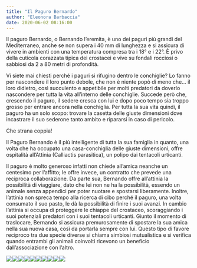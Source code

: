 ```yaml
---
title: "Il Paguro Bernardo"
author: "Eleonora Barbaccia"
date: 2020-06-02 08:16:00
---
```


Il paguro Bernardo, o Bernando l’eremita, è uno dei paguri più grandi del Mediterraneo, anche se non supera i 40 mm di lunghezza e si assicura di vivere in ambienti con una temperatura compresa tra i 18° e i 22°. È privo della cuticola corazzata tipica dei crostacei e vive su fondali rocciosi o sabbiosi da 2 a 80 metri di profondità.

Vi siete mai chiesti perché i paguri si rifugino dentro le conchiglie? Lo fanno per nascondere il loro punto debole, che non è niente popò di meno che… il loro didietro, così succulento e appetibile per molti predatori da doverlo nascondere per tutta la vita all’interno delle conchiglie. Succede però che, crescendo il paguro, il sedere cresca con lui e dopo poco tempo sia troppo grosso per entrare ancora nella conchiglia. Per tutta la sua vita quindi, il paguro ha un solo scopo: trovare la casetta delle giuste dimensioni dove incastrare il suo sederone tanto ambito e ripararsi in caso di pericolo.

Che strana coppia!

Il Paguro Bernando è il più intelligente di tutta la sua famiglia in quanto, una volta che ha occupato una casa-conchiglia delle giuste dimensioni, offre ospitalità all’Attinia (Calliactis parasitica), un polipo dai tentacoli urticanti.

Il paguro è molto generoso infatti non chiede all’amica neanche un centesimo per l’affitto; le offre invece, un contratto che prevede una reciproca collaborazione. Da parte sua, Bernando offre all’attinia la possibilità di viaggiare, dato che lei non ne ha la possibilità, essendo un animale senza appendici per poter nuotare e spostarsi liberamente. Inoltre, l’attinia non spreca tempo alla ricerca di cibo perché il paguro, una volta consumato il suo pasto, le dà la possibilità di finire i suoi avanzi. In cambio l’attinia si occupa di proteggere le chiappe del crostaceo, scoraggiando i suoi potenziali predatori con i suoi tentacoli urticanti.  Giunto il momento di traslocare, Bernando si assicura premurosamente di spostare la sua amica nella sua nuova casa, così da portarla sempre con lui. Questo tipo di favore reciproco tra due specie diverse si chiama simbiosi mutualistica e si verifica quando entrambi gli animali coinvolti ricevono un beneficio dall’associazione con l’altro.

![](http://static.wixstatic.com/media/b04324_af9ee0ff872048c3bb870ac7c705ff71~mv2.png)![](http://static.wixstatic.com/media/b04324_6fbdb090d6d940948dff3b55d5e4ba22~mv2.png)![](http://static.wixstatic.com/media/b04324_4d419bd0f60f4c209e9a64bbf439e714~mv2.png)![](http://static.wixstatic.com/media/b04324_ad309a97c00a48a9a1c9d34ec44fc92e~mv2.png)![](http://static.wixstatic.com/media/b04324_184fc4a16f194ac894f1b85ee32d82fd~mv2.png)![](http://static.wixstatic.com/media/b04324_0b38296f51c241df83996209fd228fff~mv2.png)![](http://static.wixstatic.com/media/b04324_ea0168b4e82247859851601f85b28f5b~mv2.png)![](http://static.wixstatic.com/media/b04324_b1428c7f176545ba8afe1a0c2b468be2~mv2.png)![](http://static.wixstatic.com/media/b04324_d74142a5788a404e81156871739e5a20~mv2.png)![](http://static.wixstatic.com/media/b04324_19e4a5e86c47434a8cdabc8468636cb2~mv2.png)